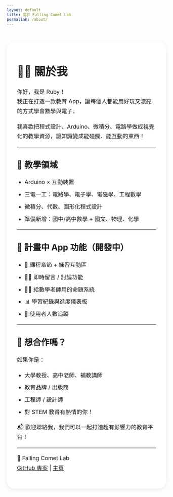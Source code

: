 ```yaml
---
layout: default
title: 關於 Falling Comet Lab
permalink: /about/
---
```


<style>
  body {
    background: transparent;
    background-image: url('{{ "/images/bg.jpeg" | absolute_url }}') !important;
    background-size: cover;
    background-position: center center;
    background-attachment: fixed;
    background-repeat: no-repeat;
  }

  .about-container {
    background-color: rgba(255, 255, 255, 0.88);
    padding: 2rem;
    border-radius: 1.5rem;
    max-width: 860px;
    margin: 3rem auto;
    box-shadow: 0 4px 12px rgba(0,0,0,0.08);
    font-size: 1.1rem;
    line-height: 1.75;
  }

  .about-container h1,
  .about-container h2,
  .about-container h3 {
    margin-top: 2rem;
    margin-bottom: 1rem;
    font-weight: 700;
  }

  .about-container ul {
    padding-left: 1.5rem;
  }

  .about-container li {
    margin-bottom: 0.5rem;
  }
</style>

<div class="about-container">

# 👩‍💻 關於我

你好，我是 Ruby！  
我正在打造一款教育 App，讓每個人都能用好玩又漂亮的方式學會數學與電子。

我喜歡把程式設計、Arduino、微積分、電路學做成視覺化的教學資源，讓知識變成能碰觸、能互動的東西！

---

## 🧠 教學領域

- Arduino × 互動裝置  
- 三電一工：電路學、電子學、電磁學、工程數學  
- 微積分、代數、圖形化程式設計  
- 準備新增：國中/高中數學 + 國文、物理、化學  

---

## 🧪 計畫中 App 功能（開發中）

- 📘 課程章節 + 練習互動區  
- 🧑‍💻 即時留言 / 討論功能  
- 👩‍🏫 給數學老師用的命題系統  
- 📊 學習紀錄與進度儀表板  
- 👥 使用者人數追蹤  

---

## 🤝 想合作嗎？

如果你是：
- 大學教授、高中老師、補教講師  
- 教育品牌 / 出版商  
- 工程師 / 設計師  
- 對 STEM 教育有熱情的你！

📬 歡迎聯絡我，我們可以一起打造超有影響力的教育平台！

---

🚀 Falling Comet Lab  
[GitHub 專案](https://github.com/RubyChengLab) | [主頁](/)

</div>
